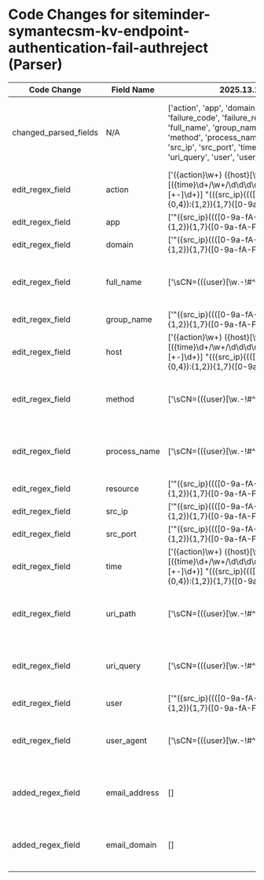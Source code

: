 # Code Changes for siteminder-symantecsm-kv-endpoint-authentication-fail-authreject (Parser)

| Code Change | Field Name | 2025.13.1 | 2025.14.1 |
|-------------|------------|-----------|------------|
| changed_parsed_fields | N/A | ['action', 'app', 'domain', 'failure_code', 'failure_reason', 'full_name', 'group_name', 'host', 'method', 'process_name', 'resource', 'src_ip', 'src_port', 'time', 'uri_path', 'uri_query', 'user', 'user_agent'] | ['action', 'app', 'domain', 'email_address', 'email_domain', 'failure_code', 'failure_reason', 'full_name', 'group_name', 'host', 'method', 'process_name', 'resource', 'src_ip', 'src_port', 'time', 'uri_path', 'uri_query', 'user', 'user_agent'] |
| edit_regex_field | action | ['({action}\w+) ({host}[\w\-.]+) \[({time}\d+\/\w+\/\d\d\d\d:\d\d:\d\d:\d\d [+-]\d+)\] "(({src_ip}((([0-9a-fA-F.]{0,4}):{1,2}){1,7}([0-9a-fA-F]){0,4})|(((25[0-5]|(2[0-4]|1\d|[0-9]|)\d)\.?\b){4}))(:({src_port}\d+))?)?'] | ['({action}AuthReject)\s+({host}[\w\-.]+)\s+\[({time}\d+\/\w+\/\d\d\d\d:\d\d:\d\d:\d\d [+-]\d+)\]\s+"({src_ip}((([0-9a-fA-F.]{0,4}):{1,2}){1,7}([0-9a-fA-F]){0,4})|(((25[0-5]|(2[0-4]|1\d|[0-9]|)\d)\.?\b){4}))(:({src_port}\d+))?\s+.*?((CN|cn)|((({email_address}([A-Za-z0-9]+[!#$%&\'+\/=?^_`~.\-])*[A-Za-z0-9]+@({email_domain}[^\]\s"\\,;\|]+\.[^\]\s"\\,;\|]+))|(({user}[\w\.\-\!\#\^\~\@\[\`]{1,40}\$?)|({full_name}[\w\s]+)|))\")\s+\"(({app}[^\s]+)\s+\S+\s+(({resource}({uri_path}[^"\s\?]+)({uri_query}\?[^"]*)*))))'] |
| edit_regex_field | app | ['"({src_ip}((([0-9a-fA-F.]{0,4}):{1,2}){1,7}([0-9a-fA-F]){0,4})|(((25[0-5]|(2[0-4]|1\d|[0-9]|)\d)\.?\b){4}))(:({src_port}\d+))? uid=({user}[\w\.\-\!\#\^\~]{1,40}\$?),o=({group_name}[^,]+),dc=({domain}[^,]+),.*?" "({app}.+?) \S+ ({resource}[^"\s]+)" \[.+?error:\s*({failure_reason}[^\(]+?)\s*\(({failure_code}[^\)]+)\)', 'cn=({user}[\w\.\-\!\#\^\~]{1,40}\$?),ou=({domain}[^,]+),o=({group_name}[^,"]+)"\s+"({app}\S+)\s'] | ['"({src_ip}((([0-9a-fA-F.]{0,4}):{1,2}){1,7}([0-9a-fA-F]){0,4})|(((25[0-5]|(2[0-4]|1\d|[0-9]|)\d)\.?\b){4}))(:({src_port}\d+))? uid=({user}[\w\.\-\!\#\^\~]{1,40}\$?),o=({group_name}[^,]+),dc=({domain}[^,]+),.*?" "({app}.+?) \S+ ({resource}[^"\s]+)" \[.+?error:\s*({failure_reason}[^\(]+?)\s*\(({failure_code}[^\)]+)\)', '({action}AuthReject)\s+({host}[\w\-.]+)\s+\[({time}\d+\/\w+\/\d\d\d\d:\d\d:\d\d:\d\d [+-]\d+)\]\s+"({src_ip}((([0-9a-fA-F.]{0,4}):{1,2}){1,7}([0-9a-fA-F]){0,4})|(((25[0-5]|(2[0-4]|1\d|[0-9]|)\d)\.?\b){4}))(:({src_port}\d+))?\s+.*?((CN|cn)|((({email_address}([A-Za-z0-9]+[!#$%&\'+\/=?^_`~.\-])*[A-Za-z0-9]+@({email_domain}[^\]\s"\\,;\|]+\.[^\]\s"\\,;\|]+))|(({user}[\w\.\-\!\#\^\~\@\[\`]{1,40}\$?)|({full_name}[\w\s]+)|))\")\s+\"(({app}[^\s]+)\s+\S+\s+(({resource}({uri_path}[^"\s\?]+)({uri_query}\?[^"]*)*))))', 'cn=({user}[\w\.\-\!\#\^\~]{1,40}\$?),ou=({domain}[^,]+),o=({group_name}[^,"]+)"\s+"({app}\S+)\s'] |
| edit_regex_field | domain | ['"({src_ip}((([0-9a-fA-F.]{0,4}):{1,2}){1,7}([0-9a-fA-F]){0,4})|(((25[0-5]|(2[0-4]|1\d|[0-9]|)\d)\.?\b){4}))(:({src_port}\d+))? uid=({user}[\w\.\-\!\#\^\~]{1,40}\$?),o=({group_name}[^,]+),dc=({domain}[^,]+),.*?" "({app}.+?) \S+ ({resource}[^"\s]+)" \[.+?error:\s*({failure_reason}[^\(]+?)\s*\(({failure_code}[^\)]+)\)', '\sCN=(({user}[\w\.\-\!\#\^\~]{1,40}\$?)|({full_name}[^"\\=]+)),OU=({group_name}[^,]+),DC=({domain}[^,]+),DC=(?:[^,]+),DC=({process_name}[^"]+)["\s]+({user_agent}[^"]+)\s+({method}(GET|POST))\s+({uri_path}[^"\s\?]+)({uri_query}\?[^"]*)?"', 'cn=({user}[\w\.\-\!\#\^\~]{1,40}\$?),ou=({domain}[^,]+),o=({group_name}[^,"]+)"\s+"({app}\S+)\s'] | ['"({src_ip}((([0-9a-fA-F.]{0,4}):{1,2}){1,7}([0-9a-fA-F]){0,4})|(((25[0-5]|(2[0-4]|1\d|[0-9]|)\d)\.?\b){4}))(:({src_port}\d+))? uid=({user}[\w\.\-\!\#\^\~]{1,40}\$?),o=({group_name}[^,]+),dc=({domain}[^,]+),.*?" "({app}.+?) \S+ ({resource}[^"\s]+)" \[.+?error:\s*({failure_reason}[^\(]+?)\s*\(({failure_code}[^\)]+)\)', '\sCN=(({user}[\w\.\-\!\#\^\~]{1,40}\$?)|({full_name}([^=]+))),OU=({group_name}[^,]+)(.+?DC=({domain}[^,]+),DC=([^,"]+))(.?DC=({process_name}[^"]+)|["\s])+({user_agent}[^"]+)\s+(({method}(GET|POST))|\S+)\s+({uri_path}[^"\s\?]+)({uri_query}\?[^"]*)?"', 'cn=({user}[\w\.\-\!\#\^\~]{1,40}\$?),ou=({domain}[^,]+),o=({group_name}[^,"]+)"\s+"({app}\S+)\s'] |
| edit_regex_field | full_name | ['\sCN=(({user}[\w\.\-\!\#\^\~]{1,40}\$?)|({full_name}[^"\\=]+)),OU=({group_name}[^,]+),DC=({domain}[^,]+),DC=(?:[^,]+),DC=({process_name}[^"]+)["\s]+({user_agent}[^"]+)\s+({method}(GET|POST))\s+({uri_path}[^"\s\?]+)({uri_query}\?[^"]*)?"'] | ['({action}AuthReject)\s+({host}[\w\-.]+)\s+\[({time}\d+\/\w+\/\d\d\d\d:\d\d:\d\d:\d\d [+-]\d+)\]\s+"({src_ip}((([0-9a-fA-F.]{0,4}):{1,2}){1,7}([0-9a-fA-F]){0,4})|(((25[0-5]|(2[0-4]|1\d|[0-9]|)\d)\.?\b){4}))(:({src_port}\d+))?\s+.*?((CN|cn)|((({email_address}([A-Za-z0-9]+[!#$%&\'+\/=?^_`~.\-])*[A-Za-z0-9]+@({email_domain}[^\]\s"\\,;\|]+\.[^\]\s"\\,;\|]+))|(({user}[\w\.\-\!\#\^\~\@\[\`]{1,40}\$?)|({full_name}[\w\s]+)|))\")\s+\"(({app}[^\s]+)\s+\S+\s+(({resource}({uri_path}[^"\s\?]+)({uri_query}\?[^"]*)*))))', '\sCN=(({user}[\w\.\-\!\#\^\~]{1,40}\$?)|({full_name}([^=]+))),OU=({group_name}[^,]+)(.+?DC=({domain}[^,]+),DC=([^,"]+))(.?DC=({process_name}[^"]+)|["\s])+({user_agent}[^"]+)\s+(({method}(GET|POST))|\S+)\s+({uri_path}[^"\s\?]+)({uri_query}\?[^"]*)?"'] |
| edit_regex_field | group_name | ['"({src_ip}((([0-9a-fA-F.]{0,4}):{1,2}){1,7}([0-9a-fA-F]){0,4})|(((25[0-5]|(2[0-4]|1\d|[0-9]|)\d)\.?\b){4}))(:({src_port}\d+))? uid=({user}[\w\.\-\!\#\^\~]{1,40}\$?),o=({group_name}[^,]+),dc=({domain}[^,]+),.*?" "({app}.+?) \S+ ({resource}[^"\s]+)" \[.+?error:\s*({failure_reason}[^\(]+?)\s*\(({failure_code}[^\)]+)\)', '\sCN=(({user}[\w\.\-\!\#\^\~]{1,40}\$?)|({full_name}[^"\\=]+)),OU=({group_name}[^,]+),DC=({domain}[^,]+),DC=(?:[^,]+),DC=({process_name}[^"]+)["\s]+({user_agent}[^"]+)\s+({method}(GET|POST))\s+({uri_path}[^"\s\?]+)({uri_query}\?[^"]*)?"', 'cn=({user}[\w\.\-\!\#\^\~]{1,40}\$?),ou=({domain}[^,]+),o=({group_name}[^,"]+)"\s+"({app}\S+)\s'] | ['"({src_ip}((([0-9a-fA-F.]{0,4}):{1,2}){1,7}([0-9a-fA-F]){0,4})|(((25[0-5]|(2[0-4]|1\d|[0-9]|)\d)\.?\b){4}))(:({src_port}\d+))? uid=({user}[\w\.\-\!\#\^\~]{1,40}\$?),o=({group_name}[^,]+),dc=({domain}[^,]+),.*?" "({app}.+?) \S+ ({resource}[^"\s]+)" \[.+?error:\s*({failure_reason}[^\(]+?)\s*\(({failure_code}[^\)]+)\)', '\sCN=(({user}[\w\.\-\!\#\^\~]{1,40}\$?)|({full_name}([^=]+))),OU=({group_name}[^,]+)(.+?DC=({domain}[^,]+),DC=([^,"]+))(.?DC=({process_name}[^"]+)|["\s])+({user_agent}[^"]+)\s+(({method}(GET|POST))|\S+)\s+({uri_path}[^"\s\?]+)({uri_query}\?[^"]*)?"', 'cn=({user}[\w\.\-\!\#\^\~]{1,40}\$?),ou=({domain}[^,]+),o=({group_name}[^,"]+)"\s+"({app}\S+)\s'] |
| edit_regex_field | host | ['({action}\w+) ({host}[\w\-.]+) \[({time}\d+\/\w+\/\d\d\d\d:\d\d:\d\d:\d\d [+-]\d+)\] "(({src_ip}((([0-9a-fA-F.]{0,4}):{1,2}){1,7}([0-9a-fA-F]){0,4})|(((25[0-5]|(2[0-4]|1\d|[0-9]|)\d)\.?\b){4}))(:({src_port}\d+))?)?'] | ['({action}AuthReject)\s+({host}[\w\-.]+)\s+\[({time}\d+\/\w+\/\d\d\d\d:\d\d:\d\d:\d\d [+-]\d+)\]\s+"({src_ip}((([0-9a-fA-F.]{0,4}):{1,2}){1,7}([0-9a-fA-F]){0,4})|(((25[0-5]|(2[0-4]|1\d|[0-9]|)\d)\.?\b){4}))(:({src_port}\d+))?\s+.*?((CN|cn)|((({email_address}([A-Za-z0-9]+[!#$%&\'+\/=?^_`~.\-])*[A-Za-z0-9]+@({email_domain}[^\]\s"\\,;\|]+\.[^\]\s"\\,;\|]+))|(({user}[\w\.\-\!\#\^\~\@\[\`]{1,40}\$?)|({full_name}[\w\s]+)|))\")\s+\"(({app}[^\s]+)\s+\S+\s+(({resource}({uri_path}[^"\s\?]+)({uri_query}\?[^"]*)*))))'] |
| edit_regex_field | method | ['\sCN=(({user}[\w\.\-\!\#\^\~]{1,40}\$?)|({full_name}[^"\\=]+)),OU=({group_name}[^,]+),DC=({domain}[^,]+),DC=(?:[^,]+),DC=({process_name}[^"]+)["\s]+({user_agent}[^"]+)\s+({method}(GET|POST))\s+({uri_path}[^"\s\?]+)({uri_query}\?[^"]*)?"'] | ['\sCN=(({user}[\w\.\-\!\#\^\~]{1,40}\$?)|({full_name}([^=]+))),OU=({group_name}[^,]+)(.+?DC=({domain}[^,]+),DC=([^,"]+))(.?DC=({process_name}[^"]+)|["\s])+({user_agent}[^"]+)\s+(({method}(GET|POST))|\S+)\s+({uri_path}[^"\s\?]+)({uri_query}\?[^"]*)?"'] |
| edit_regex_field | process_name | ['\sCN=(({user}[\w\.\-\!\#\^\~]{1,40}\$?)|({full_name}[^"\\=]+)),OU=({group_name}[^,]+),DC=({domain}[^,]+),DC=(?:[^,]+),DC=({process_name}[^"]+)["\s]+({user_agent}[^"]+)\s+({method}(GET|POST))\s+({uri_path}[^"\s\?]+)({uri_query}\?[^"]*)?"'] | ['\sCN=(({user}[\w\.\-\!\#\^\~]{1,40}\$?)|({full_name}([^=]+))),OU=({group_name}[^,]+)(.+?DC=({domain}[^,]+),DC=([^,"]+))(.?DC=({process_name}[^"]+)|["\s])+({user_agent}[^"]+)\s+(({method}(GET|POST))|\S+)\s+({uri_path}[^"\s\?]+)({uri_query}\?[^"]*)?"'] |
| edit_regex_field | resource | ['"({src_ip}((([0-9a-fA-F.]{0,4}):{1,2}){1,7}([0-9a-fA-F]){0,4})|(((25[0-5]|(2[0-4]|1\d|[0-9]|)\d)\.?\b){4}))(:({src_port}\d+))? uid=({user}[\w\.\-\!\#\^\~]{1,40}\$?),o=({group_name}[^,]+),dc=({domain}[^,]+),.*?" "({app}.+?) \S+ ({resource}[^"\s]+)" \[.+?error:\s*({failure_reason}[^\(]+?)\s*\(({failure_code}[^\)]+)\)'] | ['"({src_ip}((([0-9a-fA-F.]{0,4}):{1,2}){1,7}([0-9a-fA-F]){0,4})|(((25[0-5]|(2[0-4]|1\d|[0-9]|)\d)\.?\b){4}))(:({src_port}\d+))? uid=({user}[\w\.\-\!\#\^\~]{1,40}\$?),o=({group_name}[^,]+),dc=({domain}[^,]+),.*?" "({app}.+?) \S+ ({resource}[^"\s]+)" \[.+?error:\s*({failure_reason}[^\(]+?)\s*\(({failure_code}[^\)]+)\)', '({action}AuthReject)\s+({host}[\w\-.]+)\s+\[({time}\d+\/\w+\/\d\d\d\d:\d\d:\d\d:\d\d [+-]\d+)\]\s+"({src_ip}((([0-9a-fA-F.]{0,4}):{1,2}){1,7}([0-9a-fA-F]){0,4})|(((25[0-5]|(2[0-4]|1\d|[0-9]|)\d)\.?\b){4}))(:({src_port}\d+))?\s+.*?((CN|cn)|((({email_address}([A-Za-z0-9]+[!#$%&\'+\/=?^_`~.\-])*[A-Za-z0-9]+@({email_domain}[^\]\s"\\,;\|]+\.[^\]\s"\\,;\|]+))|(({user}[\w\.\-\!\#\^\~\@\[\`]{1,40}\$?)|({full_name}[\w\s]+)|))\")\s+\"(({app}[^\s]+)\s+\S+\s+(({resource}({uri_path}[^"\s\?]+)({uri_query}\?[^"]*)*))))'] |
| edit_regex_field | src_ip | ['"({src_ip}((([0-9a-fA-F.]{0,4}):{1,2}){1,7}([0-9a-fA-F]){0,4})|(((25[0-5]|(2[0-4]|1\d|[0-9]|)\d)\.?\b){4}))(:({src_port}\d+))? uid=({user}[\w\.\-\!\#\^\~]{1,40}\$?),o=({group_name}[^,]+),dc=({domain}[^,]+),.*?" "({app}.+?) \S+ ({resource}[^"\s]+)" \[.+?error:\s*({failure_reason}[^\(]+?)\s*\(({failure_code}[^\)]+)\)', '({action}\w+) ({host}[\w\-.]+) \[({time}\d+\/\w+\/\d\d\d\d:\d\d:\d\d:\d\d [+-]\d+)\] "(({src_ip}((([0-9a-fA-F.]{0,4}):{1,2}){1,7}([0-9a-fA-F]){0,4})|(((25[0-5]|(2[0-4]|1\d|[0-9]|)\d)\.?\b){4}))(:({src_port}\d+))?)?'] | ['"({src_ip}((([0-9a-fA-F.]{0,4}):{1,2}){1,7}([0-9a-fA-F]){0,4})|(((25[0-5]|(2[0-4]|1\d|[0-9]|)\d)\.?\b){4}))(:({src_port}\d+))? uid=({user}[\w\.\-\!\#\^\~]{1,40}\$?),o=({group_name}[^,]+),dc=({domain}[^,]+),.*?" "({app}.+?) \S+ ({resource}[^"\s]+)" \[.+?error:\s*({failure_reason}[^\(]+?)\s*\(({failure_code}[^\)]+)\)', '({action}AuthReject)\s+({host}[\w\-.]+)\s+\[({time}\d+\/\w+\/\d\d\d\d:\d\d:\d\d:\d\d [+-]\d+)\]\s+"({src_ip}((([0-9a-fA-F.]{0,4}):{1,2}){1,7}([0-9a-fA-F]){0,4})|(((25[0-5]|(2[0-4]|1\d|[0-9]|)\d)\.?\b){4}))(:({src_port}\d+))?\s+.*?((CN|cn)|((({email_address}([A-Za-z0-9]+[!#$%&\'+\/=?^_`~.\-])*[A-Za-z0-9]+@({email_domain}[^\]\s"\\,;\|]+\.[^\]\s"\\,;\|]+))|(({user}[\w\.\-\!\#\^\~\@\[\`]{1,40}\$?)|({full_name}[\w\s]+)|))\")\s+\"(({app}[^\s]+)\s+\S+\s+(({resource}({uri_path}[^"\s\?]+)({uri_query}\?[^"]*)*))))'] |
| edit_regex_field | src_port | ['"({src_ip}((([0-9a-fA-F.]{0,4}):{1,2}){1,7}([0-9a-fA-F]){0,4})|(((25[0-5]|(2[0-4]|1\d|[0-9]|)\d)\.?\b){4}))(:({src_port}\d+))? uid=({user}[\w\.\-\!\#\^\~]{1,40}\$?),o=({group_name}[^,]+),dc=({domain}[^,]+),.*?" "({app}.+?) \S+ ({resource}[^"\s]+)" \[.+?error:\s*({failure_reason}[^\(]+?)\s*\(({failure_code}[^\)]+)\)', '({action}\w+) ({host}[\w\-.]+) \[({time}\d+\/\w+\/\d\d\d\d:\d\d:\d\d:\d\d [+-]\d+)\] "(({src_ip}((([0-9a-fA-F.]{0,4}):{1,2}){1,7}([0-9a-fA-F]){0,4})|(((25[0-5]|(2[0-4]|1\d|[0-9]|)\d)\.?\b){4}))(:({src_port}\d+))?)?'] | ['"({src_ip}((([0-9a-fA-F.]{0,4}):{1,2}){1,7}([0-9a-fA-F]){0,4})|(((25[0-5]|(2[0-4]|1\d|[0-9]|)\d)\.?\b){4}))(:({src_port}\d+))? uid=({user}[\w\.\-\!\#\^\~]{1,40}\$?),o=({group_name}[^,]+),dc=({domain}[^,]+),.*?" "({app}.+?) \S+ ({resource}[^"\s]+)" \[.+?error:\s*({failure_reason}[^\(]+?)\s*\(({failure_code}[^\)]+)\)', '({action}AuthReject)\s+({host}[\w\-.]+)\s+\[({time}\d+\/\w+\/\d\d\d\d:\d\d:\d\d:\d\d [+-]\d+)\]\s+"({src_ip}((([0-9a-fA-F.]{0,4}):{1,2}){1,7}([0-9a-fA-F]){0,4})|(((25[0-5]|(2[0-4]|1\d|[0-9]|)\d)\.?\b){4}))(:({src_port}\d+))?\s+.*?((CN|cn)|((({email_address}([A-Za-z0-9]+[!#$%&\'+\/=?^_`~.\-])*[A-Za-z0-9]+@({email_domain}[^\]\s"\\,;\|]+\.[^\]\s"\\,;\|]+))|(({user}[\w\.\-\!\#\^\~\@\[\`]{1,40}\$?)|({full_name}[\w\s]+)|))\")\s+\"(({app}[^\s]+)\s+\S+\s+(({resource}({uri_path}[^"\s\?]+)({uri_query}\?[^"]*)*))))'] |
| edit_regex_field | time | ['({action}\w+) ({host}[\w\-.]+) \[({time}\d+\/\w+\/\d\d\d\d:\d\d:\d\d:\d\d [+-]\d+)\] "(({src_ip}((([0-9a-fA-F.]{0,4}):{1,2}){1,7}([0-9a-fA-F]){0,4})|(((25[0-5]|(2[0-4]|1\d|[0-9]|)\d)\.?\b){4}))(:({src_port}\d+))?)?'] | ['({action}AuthReject)\s+({host}[\w\-.]+)\s+\[({time}\d+\/\w+\/\d\d\d\d:\d\d:\d\d:\d\d [+-]\d+)\]\s+"({src_ip}((([0-9a-fA-F.]{0,4}):{1,2}){1,7}([0-9a-fA-F]){0,4})|(((25[0-5]|(2[0-4]|1\d|[0-9]|)\d)\.?\b){4}))(:({src_port}\d+))?\s+.*?((CN|cn)|((({email_address}([A-Za-z0-9]+[!#$%&\'+\/=?^_`~.\-])*[A-Za-z0-9]+@({email_domain}[^\]\s"\\,;\|]+\.[^\]\s"\\,;\|]+))|(({user}[\w\.\-\!\#\^\~\@\[\`]{1,40}\$?)|({full_name}[\w\s]+)|))\")\s+\"(({app}[^\s]+)\s+\S+\s+(({resource}({uri_path}[^"\s\?]+)({uri_query}\?[^"]*)*))))'] |
| edit_regex_field | uri_path | ['\sCN=(({user}[\w\.\-\!\#\^\~]{1,40}\$?)|({full_name}[^"\\=]+)),OU=({group_name}[^,]+),DC=({domain}[^,]+),DC=(?:[^,]+),DC=({process_name}[^"]+)["\s]+({user_agent}[^"]+)\s+({method}(GET|POST))\s+({uri_path}[^"\s\?]+)({uri_query}\?[^"]*)?"'] | ['({action}AuthReject)\s+({host}[\w\-.]+)\s+\[({time}\d+\/\w+\/\d\d\d\d:\d\d:\d\d:\d\d [+-]\d+)\]\s+"({src_ip}((([0-9a-fA-F.]{0,4}):{1,2}){1,7}([0-9a-fA-F]){0,4})|(((25[0-5]|(2[0-4]|1\d|[0-9]|)\d)\.?\b){4}))(:({src_port}\d+))?\s+.*?((CN|cn)|((({email_address}([A-Za-z0-9]+[!#$%&\'+\/=?^_`~.\-])*[A-Za-z0-9]+@({email_domain}[^\]\s"\\,;\|]+\.[^\]\s"\\,;\|]+))|(({user}[\w\.\-\!\#\^\~\@\[\`]{1,40}\$?)|({full_name}[\w\s]+)|))\")\s+\"(({app}[^\s]+)\s+\S+\s+(({resource}({uri_path}[^"\s\?]+)({uri_query}\?[^"]*)*))))', '\sCN=(({user}[\w\.\-\!\#\^\~]{1,40}\$?)|({full_name}([^=]+))),OU=({group_name}[^,]+)(.+?DC=({domain}[^,]+),DC=([^,"]+))(.?DC=({process_name}[^"]+)|["\s])+({user_agent}[^"]+)\s+(({method}(GET|POST))|\S+)\s+({uri_path}[^"\s\?]+)({uri_query}\?[^"]*)?"'] |
| edit_regex_field | uri_query | ['\sCN=(({user}[\w\.\-\!\#\^\~]{1,40}\$?)|({full_name}[^"\\=]+)),OU=({group_name}[^,]+),DC=({domain}[^,]+),DC=(?:[^,]+),DC=({process_name}[^"]+)["\s]+({user_agent}[^"]+)\s+({method}(GET|POST))\s+({uri_path}[^"\s\?]+)({uri_query}\?[^"]*)?"'] | ['({action}AuthReject)\s+({host}[\w\-.]+)\s+\[({time}\d+\/\w+\/\d\d\d\d:\d\d:\d\d:\d\d [+-]\d+)\]\s+"({src_ip}((([0-9a-fA-F.]{0,4}):{1,2}){1,7}([0-9a-fA-F]){0,4})|(((25[0-5]|(2[0-4]|1\d|[0-9]|)\d)\.?\b){4}))(:({src_port}\d+))?\s+.*?((CN|cn)|((({email_address}([A-Za-z0-9]+[!#$%&\'+\/=?^_`~.\-])*[A-Za-z0-9]+@({email_domain}[^\]\s"\\,;\|]+\.[^\]\s"\\,;\|]+))|(({user}[\w\.\-\!\#\^\~\@\[\`]{1,40}\$?)|({full_name}[\w\s]+)|))\")\s+\"(({app}[^\s]+)\s+\S+\s+(({resource}({uri_path}[^"\s\?]+)({uri_query}\?[^"]*)*))))', '\sCN=(({user}[\w\.\-\!\#\^\~]{1,40}\$?)|({full_name}([^=]+))),OU=({group_name}[^,]+)(.+?DC=({domain}[^,]+),DC=([^,"]+))(.?DC=({process_name}[^"]+)|["\s])+({user_agent}[^"]+)\s+(({method}(GET|POST))|\S+)\s+({uri_path}[^"\s\?]+)({uri_query}\?[^"]*)?"'] |
| edit_regex_field | user | ['"({src_ip}((([0-9a-fA-F.]{0,4}):{1,2}){1,7}([0-9a-fA-F]){0,4})|(((25[0-5]|(2[0-4]|1\d|[0-9]|)\d)\.?\b){4}))(:({src_port}\d+))? uid=({user}[\w\.\-\!\#\^\~]{1,40}\$?),o=({group_name}[^,]+),dc=({domain}[^,]+),.*?" "({app}.+?) \S+ ({resource}[^"\s]+)" \[.+?error:\s*({failure_reason}[^\(]+?)\s*\(({failure_code}[^\)]+)\)', '\sCN=(({user}[\w\.\-\!\#\^\~]{1,40}\$?)|({full_name}[^"\\=]+)),OU=({group_name}[^,]+),DC=({domain}[^,]+),DC=(?:[^,]+),DC=({process_name}[^"]+)["\s]+({user_agent}[^"]+)\s+({method}(GET|POST))\s+({uri_path}[^"\s\?]+)({uri_query}\?[^"]*)?"', 'cn=({user}[\w\.\-\!\#\^\~]{1,40}\$?),ou=({domain}[^,]+),o=({group_name}[^,"]+)"\s+"({app}\S+)\s'] | ['"({src_ip}((([0-9a-fA-F.]{0,4}):{1,2}){1,7}([0-9a-fA-F]){0,4})|(((25[0-5]|(2[0-4]|1\d|[0-9]|)\d)\.?\b){4}))(:({src_port}\d+))? uid=({user}[\w\.\-\!\#\^\~]{1,40}\$?),o=({group_name}[^,]+),dc=({domain}[^,]+),.*?" "({app}.+?) \S+ ({resource}[^"\s]+)" \[.+?error:\s*({failure_reason}[^\(]+?)\s*\(({failure_code}[^\)]+)\)', '({action}AuthReject)\s+({host}[\w\-.]+)\s+\[({time}\d+\/\w+\/\d\d\d\d:\d\d:\d\d:\d\d [+-]\d+)\]\s+"({src_ip}((([0-9a-fA-F.]{0,4}):{1,2}){1,7}([0-9a-fA-F]){0,4})|(((25[0-5]|(2[0-4]|1\d|[0-9]|)\d)\.?\b){4}))(:({src_port}\d+))?\s+.*?((CN|cn)|((({email_address}([A-Za-z0-9]+[!#$%&\'+\/=?^_`~.\-])*[A-Za-z0-9]+@({email_domain}[^\]\s"\\,;\|]+\.[^\]\s"\\,;\|]+))|(({user}[\w\.\-\!\#\^\~\@\[\`]{1,40}\$?)|({full_name}[\w\s]+)|))\")\s+\"(({app}[^\s]+)\s+\S+\s+(({resource}({uri_path}[^"\s\?]+)({uri_query}\?[^"]*)*))))', '\sCN=(({user}[\w\.\-\!\#\^\~]{1,40}\$?)|({full_name}([^=]+))),OU=({group_name}[^,]+)(.+?DC=({domain}[^,]+),DC=([^,"]+))(.?DC=({process_name}[^"]+)|["\s])+({user_agent}[^"]+)\s+(({method}(GET|POST))|\S+)\s+({uri_path}[^"\s\?]+)({uri_query}\?[^"]*)?"', 'cn=({user}[\w\.\-\!\#\^\~]{1,40}\$?),ou=({domain}[^,]+),o=({group_name}[^,"]+)"\s+"({app}\S+)\s'] |
| edit_regex_field | user_agent | ['\sCN=(({user}[\w\.\-\!\#\^\~]{1,40}\$?)|({full_name}[^"\\=]+)),OU=({group_name}[^,]+),DC=({domain}[^,]+),DC=(?:[^,]+),DC=({process_name}[^"]+)["\s]+({user_agent}[^"]+)\s+({method}(GET|POST))\s+({uri_path}[^"\s\?]+)({uri_query}\?[^"]*)?"'] | ['\sCN=(({user}[\w\.\-\!\#\^\~]{1,40}\$?)|({full_name}([^=]+))),OU=({group_name}[^,]+)(.+?DC=({domain}[^,]+),DC=([^,"]+))(.?DC=({process_name}[^"]+)|["\s])+({user_agent}[^"]+)\s+(({method}(GET|POST))|\S+)\s+({uri_path}[^"\s\?]+)({uri_query}\?[^"]*)?"'] |
| added_regex_field | email_address | [] | ['({action}AuthReject)\s+({host}[\w\-.]+)\s+\[({time}\d+\/\w+\/\d\d\d\d:\d\d:\d\d:\d\d [+-]\d+)\]\s+"({src_ip}((([0-9a-fA-F.]{0,4}):{1,2}){1,7}([0-9a-fA-F]){0,4})|(((25[0-5]|(2[0-4]|1\d|[0-9]|)\d)\.?\b){4}))(:({src_port}\d+))?\s+.*?((CN|cn)|((({email_address}([A-Za-z0-9]+[!#$%&\'+\/=?^_`~.\-])*[A-Za-z0-9]+@({email_domain}[^\]\s"\\,;\|]+\.[^\]\s"\\,;\|]+))|(({user}[\w\.\-\!\#\^\~\@\[\`]{1,40}\$?)|({full_name}[\w\s]+)|))\")\s+\"(({app}[^\s]+)\s+\S+\s+(({resource}({uri_path}[^"\s\?]+)({uri_query}\?[^"]*)*))))'] |
| added_regex_field | email_domain | [] | ['({action}AuthReject)\s+({host}[\w\-.]+)\s+\[({time}\d+\/\w+\/\d\d\d\d:\d\d:\d\d:\d\d [+-]\d+)\]\s+"({src_ip}((([0-9a-fA-F.]{0,4}):{1,2}){1,7}([0-9a-fA-F]){0,4})|(((25[0-5]|(2[0-4]|1\d|[0-9]|)\d)\.?\b){4}))(:({src_port}\d+))?\s+.*?((CN|cn)|((({email_address}([A-Za-z0-9]+[!#$%&\'+\/=?^_`~.\-])*[A-Za-z0-9]+@({email_domain}[^\]\s"\\,;\|]+\.[^\]\s"\\,;\|]+))|(({user}[\w\.\-\!\#\^\~\@\[\`]{1,40}\$?)|({full_name}[\w\s]+)|))\")\s+\"(({app}[^\s]+)\s+\S+\s+(({resource}({uri_path}[^"\s\?]+)({uri_query}\?[^"]*)*))))'] |